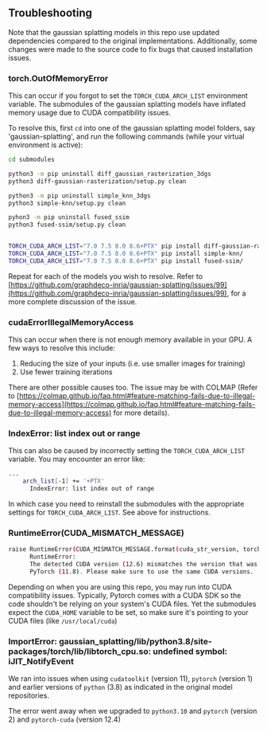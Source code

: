 ## Troubleshooting

Note that the gaussian splatting models in this repo use updated dependencies compared to the original implementations.
Additionally, some changes were made to the source code to fix bugs that caused installation issues.

### torch.OutOfMemoryError

This can occur if you forgot to set the `TORCH_CUDA_ARCH_LIST` environment variable.
The submodules of the gaussian splatting models have inflated memory usage due to CUDA compatibility issues.

To resolve this, first `cd` into one of the gaussian splatting model folders, say 'gaussian-splatting', and run the following commands (while your virtual environment is active):

```bash
cd submodules

python3 -m pip uninstall diff_gaussian_rasterization_3dgs
python3 diff-gaussian-rasterization/setup.py clean

python3 -m pip uninstall simple_knn_3dgs
python3 simple-knn/setup.py clean

pyhon3 -m pip uninstall fused_ssim
python3 fused-ssim/setup.py clean


TORCH_CUDA_ARCH_LIST="7.0 7.5 8.0 8.6+PTX" pip install diff-gaussian-rasterization/
TORCH_CUDA_ARCH_LIST="7.0 7.5 8.0 8.6+PTX" pip install simple-knn/
TORCH_CUDA_ARCH_LIST="7.0 7.5 8.0 8.6+PTX" pip install fused-ssim/
```

Repeat for each of the models you wish to resolve.
Refer to [https://github.com/graphdeco-inria/gaussian-splatting/issues/99](https://github.com/graphdeco-inria/gaussian-splatting/issues/99), for a more complete discussion of the issue.

### cudaErrorIllegalMemoryAccess

This can occur when there is not enough memory available in your GPU.
A few ways to resolve this include:

1. Reducing the size of your inputs (i.e. use smaller images for training)
2. Use fewer training iterations

There are other possible causes too. The issue may be with COLMAP (Refer to [https://colmap.github.io/faq.html#feature-matching-fails-due-to-illegal-memory-access](https://colmap.github.io/faq.html#feature-matching-fails-due-to-illegal-memory-access) for more details).

### IndexError: list index out or range

This can also be caused by incorrectly setting the `TORCH_CUDA_ARCH_LIST` variable.
You may encounter an error like:

```bash
...
    arch_list[-1] += '+PTX'
      IndexError: list index out of range
```

In which case you need to reinstall the submodules with the appropriate settings for `TORCH_CUDA_ARCH_LIST`. See above for instructions.

### RuntimeError(CUDA_MISMATCH_MESSAGE)

```bash
raise RuntimeError(CUDA_MISMATCH_MESSAGE.format(cuda_str_version, torch.version.cuda))
      RuntimeError:
      The detected CUDA version (12.6) mismatches the version that was used to compile
      PyTorch (11.8). Please make sure to use the same CUDA versions.
```

Depending on when you are using this repo, you may run into CUDA compatibility issues.
Typically, Pytorch comes with a CUDA SDK so the code shouldn't be relying on your system's CUDA files.
Yet the submodules expect the `CUDA_HOME` variable to be set, so make sure it's pointing to your CUDA files (like `/usr/local/cuda`)

### ImportError: gaussian_splatting/lib/python3.8/site-packages/torch/lib/libtorch_cpu.so: undefined symbol: iJIT_NotifyEvent

We ran into issues when using `cudatoolkit` (version 11), `pytorch` (version 1) and earlier versions of `python` (3.8) as indicated in the original model repositories.

The error went away when we upgraded to `python3.10` and `pytorch` (version 2) and `pytorch-cuda` (version 12.4)